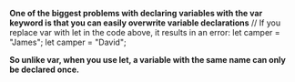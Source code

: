 <b> One of the biggest problems with declaring variables with the var keyword is that you can easily overwrite variable declarations</b>
// If you replace var with let in the code above, it results in an error:
let camper = "James";
let camper = "David";

<b> So unlike var, when you use let, a variable with the same name can only be declared once.</b>
